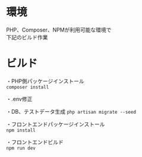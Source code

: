 
# 環境
PHP、Composer、NPMが利用可能な環境で  
下記のビルド作業

# ビルド
・PHP側パッケージインストール  
`composer install`

・.env修正  

・DB、テストデータ生成
`php artisan migrate --seed`

・フロントエンドパッケージインストール  
`npm install`

・フロントエンドビルド  
`npm run dev`
